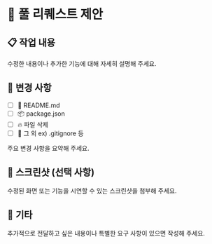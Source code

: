 # 🚀 풀 리퀘스트 제안

<!-- 이슈 지울때 작성해 주세요. -->
<!-- closes #issue-number -->

## 📋 작업 내용

수정한 내용이나 추가한 기능에 대해 자세히 설명해 주세요.

## 🔧 변경 사항

- [ ] 📃 README.md
- [ ] 📦 package.json
- [ ] 🔥 파일 삭제
- [ ] 🧹 그 외 ex) .gitignore 등

주요 변경 사항을 요약해 주세요.

## 📸 스크린샷 (선택 사항)

수정된 화면 또는 기능을 시연할 수 있는 스크린샷을 첨부해 주세요.

## 📄 기타

추가적으로 전달하고 싶은 내용이나 특별한 요구 사항이 있으면 작성해 주세요.
